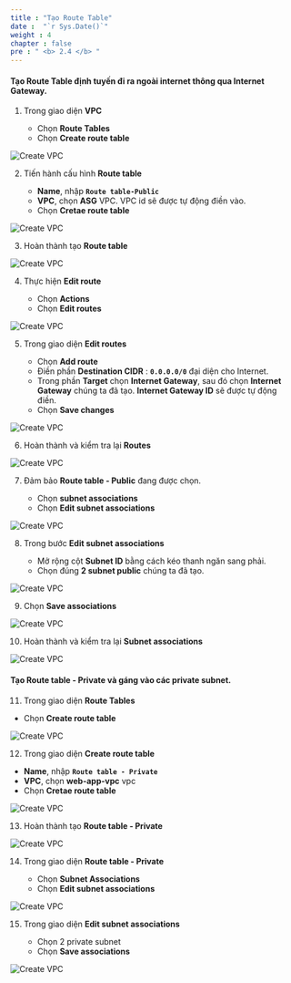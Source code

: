 ```yaml
---
title : "Tạo Route Table"
date :  "`r Sys.Date()`" 
weight : 4 
chapter : false
pre : " <b> 2.4 </b> "
---
```


#### Tạo Route Table định tuyến đi ra ngoài internet thông qua Internet Gateway.


1. Trong giao diện **VPC**

   - Chọn **Route Tables**
   - Chọn **Create route table**

![Create VPC](/images/2/route-table/002.png?featherlight=false&width=90pc)

2. Tiến hành cấu hình **Route table**

   - **Name**, nhập **```Route table-Public```**
   - **VPC**, chọn **ASG** VPC. VPC id sẽ được tự động điền vào.
   - Chọn **Cretae route table**

![Create VPC](/images/2/route-table/001.png?featherlight=false&width=90pc)

3. Hoàn thành tạo **Route table**

![Create VPC](/images/2/route-table/003.png?featherlight=false&width=90pc)

4. Thực hiện **Edit route**

   - Chọn **Actions**
   - Chọn **Edit routes**

![Create VPC](/images/2/route-table/004.png?featherlight=false&width=90pc)

5. Trong giao diện **Edit routes**

   - Chọn **Add route**
   - Điền phần **Destination CIDR** : **```0.0.0.0/0```** đại diện cho Internet.
   - Trong phần **Target**  chọn **Internet Gateway**, sau đó chọn **Internet Gateway** chúng ta đã tạo. **Internet Gateway ID** sẽ được tự động điền.
   - Chọn **Save changes**
  
![Create VPC](/images/2/route-table/005.png?featherlight=false&width=90pc)

6. Hoàn thành và kiểm tra lại **Routes**

![Create VPC](/images/2/route-table/006.png?featherlight=false&width=90pc)

7. Đảm bảo **Route table - Public** đang được chọn.

   - Chọn **subnet associations**
   - Chọn **Edit subnet associations**

![Create VPC](/images/2/route-table/007.png?featherlight=false&width=90pc)

8. Trong bước **Edit subnet associations**

   - Mở rộng cột **Subnet ID** bằng cách kéo thanh ngăn sang phải.
   - Chọn đúng **2 subnet public** chúng ta đã tạo.
  
![Create VPC](/images/2/route-table/008.png?featherlight=false&width=90pc)

9.  Chọn **Save associations**

![Create VPC](/images/2/route-table/009.png?featherlight=false&width=90pc)

10. Hoàn thành và kiểm tra lại **Subnet associations**

![Create VPC](/images/2/route-table/010.png?featherlight=false&width=90pc)

#### Tạo Route table - Private và gáng vào các private subnet.

11. Trong giao diện **Route Tables**

   - Chọn **Create route table**

![Create VPC](/images/2/route-table/011.png?featherlight=false&width=90pc)

12. Trong giao diện **Create route table**

   - **Name**, nhập **```Route table - Private```**
   - **VPC**, chọn **web-app-vpc** vpc
   - Chọn **Cretae route table**

![Create VPC](/images/2/route-table/012.png?featherlight=false&width=90pc)

13.  Hoàn thành tạo **Route table - Private**
    
![Create VPC](/images/2/route-table/013.png?featherlight=false&width=90pc)

14. Trong giao diện **Route table - Private**

    - Chọn **Subnet Associations**
    - Chọn **Edit subnet associations**

![Create VPC](/images/2/route-table/014.png?featherlight=false&width=90pc)

15. Trong giao diện **Edit subnet associations**

     - Chọn 2 private subnet
     - Chọn **Save associations**

![Create VPC](/images/2/route-table/015.png?featherlight=false&width=90pc)